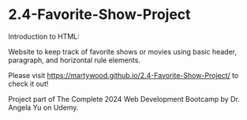 # 2.4-Favorite-Show-Project
Introduction to HTML:

Website to keep track of favorite shows or movies using basic header, paragraph, and horizontal rule elements.

Please visit https://martywood.github.io/2.4-Favorite-Show-Project/ to check it out!

Project part of The Complete 2024 Web Development Bootcamp by Dr. Angela Yu on Udemy.
